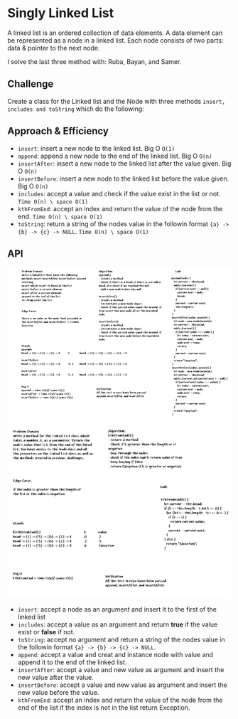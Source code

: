 # Singly Linked List

A linked list is an ordered collection of data elements. A data element can be represented as a node in a linked list. Each node consists of two parts: data & pointer to the next node.

I solve the last three method with: Ruba, Bayan, and Samer.

## Challenge

Create a class for the Linked list and the Node with three methods `insert, includes and toString` which do the following:

## Approach & Efficiency

- `insert`: insert a new node to the linked list. Big O `O(1)`
- `append`: append a new node to the end of the linked list. Big O `O(n)`
- `insertAfter`: insert a new node to the linked list after the value given. Big O `O(n)`
- `insertBefore`: insert a new node to the linked list before the value given. Big O `O(n)`
- `includes`: accept a value and check if the value exist in the list or not. `Time O(n) \ space O(1)`
- `kthFromEnd`: accept an index and return the value of the node from the end. `Time O(n) \ space O(1)`
- `toString`: return a string of the nodes value in the followin format `{a} -> {b} -> {c} -> NULL`. `Time O(n) \ space O(1)`

## API

![white-board](/assets/linked-list-whiteboard.png)
![kthfromEnd](/assets/whiteboard-kth.png)

- `insert`: accept a node as an argument and insert it to the first of the linked list
- `includes`: accept a value as an argument and return **true** if the value exist or **false** if not.
- `toString`: accept no argument and return a string of the nodes value in the followin format `{a} -> {b} -> {c} -> NULL`.
- `append`: accept a value and creat and instance node with value and append it to the end of the linked list.
- `insertAfter`: accept a value and new value as argument and insert the new value after the value.
- `insertBefore`: accept a value and new value as argument and insert the new value before the value.
- `kthFromEnd`: accept an index and return the value of the node from the end of the list if the index is not in the list return Exception.
